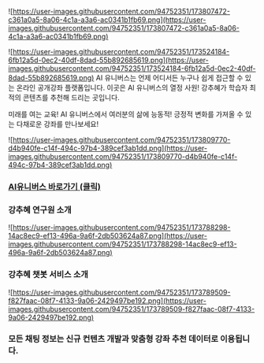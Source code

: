 ![https://user-images.githubusercontent.com/94752351/173807472-c361a0a5-8a06-4c1a-a3a6-ac0341b1fb69.png](https://user-images.githubusercontent.com/94752351/173807472-c361a0a5-8a06-4c1a-a3a6-ac0341b1fb69.png) 


![https://user-images.githubusercontent.com/94752351/173524184-6fb12a5d-0ec2-40df-8dad-55b892685619.png](https://user-images.githubusercontent.com/94752351/173524184-6fb12a5d-0ec2-40df-8dad-55b892685619.png) AI 유니버스는 언제 어디서든 누구나 쉽게 접근할 수 있는 온라인 공개강좌 플랫폼입니다. 이곳은 AI 유니버스의 열정 사원! 강추혜가 학습자 최적의 콘텐츠를 추천해 드리는 곳입니다.

미래를 여는 교육! AI 유니버스에서 여러분의 삶에 능동적! 긍정적 변화를 가져올 수 있는 다채로운 강좌를 만나보세요!


![https://user-images.githubusercontent.com/94752351/173809770-d4b940fe-c14f-494c-97b4-389cef3ab1dd.png](https://user-images.githubusercontent.com/94752351/173809770-d4b940fe-c14f-494c-97b4-389cef3ab1dd.png) 
### [AI유니버스 바로가기 (클릭) ](http://www.aiuniverse.co.kr)




### 강추혜 연구원 소개  

![https://user-images.githubusercontent.com/94752351/173788298-14ac8ec9-ef13-496a-9a6f-2db503624a87.png](https://user-images.githubusercontent.com/94752351/173788298-14ac8ec9-ef13-496a-9a6f-2db503624a87.png) 


### 강추혜 챗봇 서비스 소개

![https://user-images.githubusercontent.com/94752351/173789509-f827faac-08f7-4133-9a06-2429497be192.png](https://user-images.githubusercontent.com/94752351/173789509-f827faac-08f7-4133-9a06-2429497be192.png) 


### 모든 채팅 정보는 신규 컨텐츠 개발과 맞춤형 강좌 추천 데이터로 이용됩니다.  

